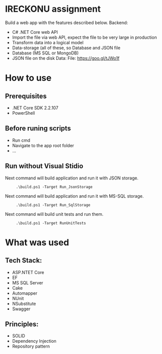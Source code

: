 # IRECKONU assignment

Build a web app with the features described below.
Backend:
*   C# .NET Core web API
*   Import the file via web API, expect the file to be very large in production
*   Transform data into a logical model
*	Data-storage (all of these, so Database and JSON file
*   Database (MS SQL or MongoDB)
* 	JSON file on the disk
Data: File: https://goo.gl/tJWo1f
 
# How to use

## Prerequisites
* .NET Core SDK 2.2.107
* PowerShell

## Before runing scripts
* Run cmd 
* Navigate to the app root folder
* ...

## Run without Visual Stidio
Next command will build application and run it with JSON storage.
```
     .\build.ps1 -Target Run_JsonStorage
```
Next command will build application and run it with MS-SQL storage.
```
     .\build.ps1 -Target Run_SqlStorage
```
Next command will build unit tests and run them.
```
     .\build.ps1 -Target RunUnitTests
```

# What was used
## Tech Stack:
* ASP.NTET Core
* EF
* MS SQL Server
* Cake
* Automapper
* NUnit
* NSubstitute
* Swagger

## Principles:
* SOLID
* Dependency Injection
* Repository pattern
